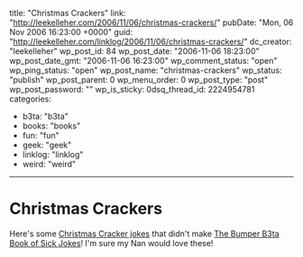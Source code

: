 title: "Christmas Crackers"
link: "http://leekelleher.com/2006/11/06/christmas-crackers/"
pubDate: "Mon, 06 Nov 2006 16:23:00 +0000"
guid: "http://leekelleher.com/linklog/2006/11/06/christmas-crackers/"
dc_creator: "leekelleher"
wp_post_id: 84
wp_post_date: "2006-11-06 18:23:00"
wp_post_date_gmt: "2006-11-06 16:23:00"
wp_comment_status: "open"
wp_ping_status: "open"
wp_post_name: "christmas-crackers"
wp_status: "publish"
wp_post_parent: 0
wp_menu_order: 0
wp_post_type: "post"
wp_post_password: ""
wp_is_sticky: 0dsq_thread_id: 2224954781
categories:
  - b3ta: "b3ta"
  - books: "books"
  - fun: "fun"
  - geek: "geek"
  - linklog: "linklog"
  - weird: "weird"

---

# Christmas Crackers

Here's some <a href="http://www.robmanuel.com/2006/11/03/christmas-crackers/">Christmas Cracker jokes</a> that didn't make <a href="http://www.amazon.co.uk/exec/obidos/ASIN/1905548281/leekelleher-21">The Bumper B3ta Book of Sick Jokes</a>! I'm sure my Nan would love these!